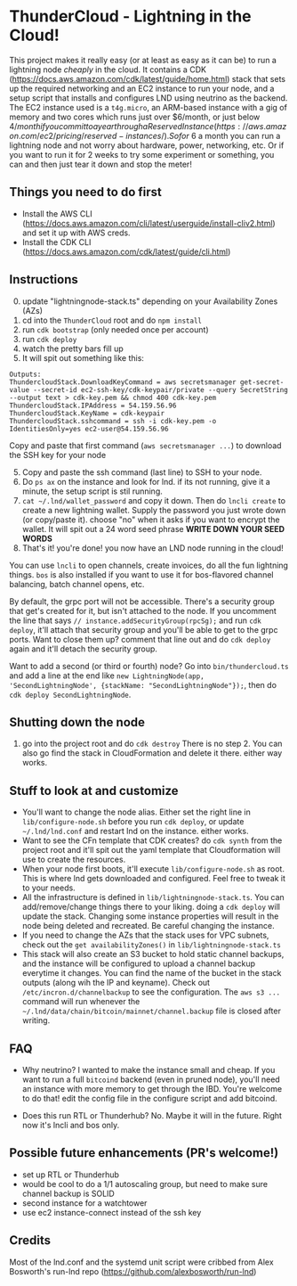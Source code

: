 # ThunderCloud - Lightning in the Cloud!
This project makes it really easy (or at least as easy as it can be) to run a lightning node *cheaply* in the cloud. It contains a CDK (https://docs.aws.amazon.com/cdk/latest/guide/home.html) stack that sets up the required networking and an EC2 instance to run your node, and a setup script that installs and configures LND using neutrino as the backend. The EC2 instance used is a `t4g.micro`, an ARM-based instance with a gig of memory and two cores which runs just over $6/month, or just below $4/month if you commit to a year through a Reserved Instance (https://aws.amazon.com/ec2/pricing/reserved-instances/). So for ~$6 a month you can run a lightning node and not worry about hardware, power, networking, etc. Or if you want to run it for 2 weeks to try some experiment or something, you can and then just tear it down and stop the meter!

## Things you need to do first
- Install the AWS CLI (https://docs.aws.amazon.com/cli/latest/userguide/install-cliv2.html) and set it up with AWS creds.
- Install the CDK CLI (https://docs.aws.amazon.com/cdk/latest/guide/cli.html)

## Instructions
0. update "lightningnode-stack.ts" depending on your Availability Zones (AZs)
1. cd into the `ThunderCloud` root and do `npm install`
2. run `cdk bootstrap` (only needed once per account)
3. run `cdk deploy`
4. watch the pretty bars fill up
5. It will spit out something like this:
```
Outputs:
ThundercloudStack.DownloadKeyCommand = aws secretsmanager get-secret-value --secret-id ec2-ssh-key/cdk-keypair/private --query SecretString --output text > cdk-key.pem && chmod 400 cdk-key.pem
ThundercloudStack.IPAddress = 54.159.56.96
ThundercloudStack.KeyName = cdk-keypair
ThundercloudStack.sshcommand = ssh -i cdk-key.pem -o IdentitiesOnly=yes ec2-user@54.159.56.96
```
Copy and paste that first command (`aws secretsmanager ...`) to download the SSH key for your node

5. Copy and paste the ssh command (last line) to SSH to your node. 
6. Do `ps ax` on the instance and look for lnd. if its not running, give it a minute, the setup script is stil running. 
7. `cat ~/.lnd/wallet_password` and copy it down. Then do `lncli create` to create a new lightning wallet. Supply the password you just wrote down (or copy/paste it). choose "no" when it asks if you want to encrypt the wallet. It will spit out a 24 word seed phrase **WRITE DOWN YOUR SEED WORDS**
8. That's it! you're done! you now have an LND node running in the cloud!

You can use `lncli` to open channels, create invoices, do all the fun lightning things. `bos` is also installed if you want to use it for bos-flavored channel balancing, batch channel opens, etc.

By default, the grpc port will not be accessible. There's a security group that get's created for it, but isn't attached to the node. If you uncomment the line that says `// instance.addSecurityGroup(rpcSg);` and run `cdk deploy`, it'll attach that security group and you'll be able to get to the grpc ports. Want to close them up? comment that line out and do `cdk deploy` again and it'll detach the security group.

Want to add a second (or third or fourth) node? Go into `bin/thundercloud.ts` and add a line at the end like `new LightningNode(app, 'SecondLightningNode', {stackName: "SecondLightningNode"});`, then do `cdk deploy SecondLightningNode`. 


## Shutting down the node
1. go into the project root and do `cdk destroy`
There is no step 2. You can also go find the stack in CloudFormation and delete it there. either way works.

## Stuff to look at and customize
- You'll want to change the node alias. Either set the right line in `lib/configure-node.sh` before you run `cdk deploy`, or update `~/.lnd/lnd.conf` and restart lnd on the instance. either works.
- Want to see the CFn template that CDK creates? do `cdk synth` from the project root and it'll spit out the yaml template that Cloudformation will use to create the resources.
- When your node first boots, it'll execute `lib/configure-node.sh` as root. This is where lnd gets downloaded and configured. Feel free to tweak it to your needs.
- All the infrastructure is defined in `lib/lightningnode-stack.ts`. You can add/remove/change things there to your liking. doing a `cdk deploy` will update the stack. Changing some instance properties will result in the node being deleted and recreated. Be careful changing the instance.
- If you need to change the AZs that the stack uses for VPC subnets, check out the `get availabilityZones()` in `lib/lightningnode-stack.ts`
- This stack will also create an S3 bucket to hold static channel backups, and the instance will be configured to upload a channel backup everytime it changes. You can find the name of the bucket in the stack outputs (along wih the IP and keyname). Check out `/etc/incron.d/channelbackup` to see the configuration. The `aws s3 ...` command will run whenever the `~/.lnd/data/chain/bitcoin/mainnet/channel.backup` file is closed after writing.

## FAQ
- Why neutrino?
I wanted to make the instance small and cheap. If you want to run a full `bitcoind` backend (even in pruned node), you'll need an instance with more memory to get through the IBD. You're welcome to do that! edit the config file in the configure script and add bitcoind. 

- Does this run RTL or Thunderhub?
No. Maybe it will in the future. Right now it's lncli and bos only.

## Possible future enhancements (PR's welcome!)
- set up RTL or Thunderhub
- would be cool to do a 1/1 autoscaling group, but need to make sure channel backup is SOLID
- second instance for a watchtower
- use ec2 instance-connect instead of the ssh key

## Credits
Most of the lnd.conf and the systemd unit script were cribbed from Alex Bosworth's run-lnd repo (https://github.com/alexbosworth/run-lnd)
